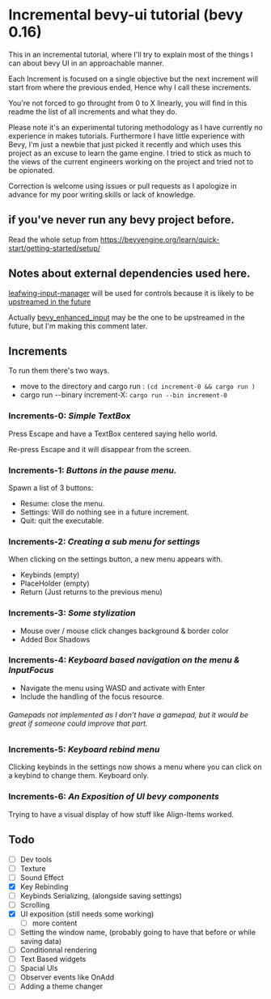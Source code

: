 # Incremental bevy-ui tutorial (bevy 0.16)

This in an incremental tutorial, where I'll try to explain most of the things I can about bevy UI in an approachable manner.

Each Increment is focused on a single objective but the next increment will start from where the previous ended, Hence why I call these increments.

You're not forced to go throught from 0 to X linearly, you will find in this readme the list of all increments and what they do.

Please note it's an experimental tutoring methodology as I have currently no experience in makes tutorials. Furthermore I have little experience with Bevy, I'm just a newbie that just picked it recently and which uses this project as an excuse to learn the game engine. I tried to stick as much to the views of the current engineers working on the project and tried not to be opionated.

Correction is welcome using issues or pull requests as I apologize in advance for my poor writing skills or lack of knowledge.

## if you've never run any bevy project before.

Read the whole setup from https://bevyengine.org/learn/quick-start/getting-started/setup/

## Notes about external dependencies used here.

[leafwing-input-manager](https://github.com/Leafwing-Studios/leafwing-input-manager) will be used for controls because it is likely to be 
[upstreamed in the future](https://github.com/bevyengine/bevy/issues/435#issuecomment-1254026314)

Actually [bevy_enhanced_input](https://github.com/projectharmonia/bevy_enhanced_input) may be the one to be upstreamed in the future, but I'm making this comment later.




## Increments 

To run them there's two ways.
- move to the directory and cargo run : `(cd increment-0 && cargo run )`
- cargo run --binary increment-X: `cargo run --bin increment-0` 


### Increments-0: *Simple TextBox*

Press Escape and have a TextBox centered saying hello world. 

Re-press Escape and it will disappear from the screen.


### Increments-1: *Buttons in the pause menu.*

Spawn a list of 3 buttons:
- Resume: close the menu.
- Settings: Will do nothing see in a future increment.
- Quit: quit the executable.


### Increments-2: *Creating a sub menu for settings*

When clicking on the settings button, a new menu appears with.
- Keybinds (empty)
- PlaceHolder (empty)
- Return (Just returns to the previous menu)


### Increments-3: *Some stylization*
 
- Mouse over / mouse click changes background & border color
- Added Box Shadows


### Increments-4: *Keyboard based navigation on the menu & InputFocus*

- Navigate the menu using WASD and activate with Enter
- Include the handling of the focus resource.

###### Gamepads not implemented as I don't have a gamepad, but it would be great if someone could improve that part.

### Increments-5: *Keyboard rebind menu*

Clicking keybinds in the settings now shows a menu where you can click on a keybind to change them.
Keyboard only.

### Increments-6: *An Exposition of UI bevy components*

Trying to have a visual display of how stuff like Align-Items worked.

## Todo

- [ ] Dev tools
- [ ] Texture
- [ ] Sound Effect
- [x] Key Rebinding
- [ ] Keybinds Serializing, (alongside saving settings)
- [ ] Scrolling
- [x] UI exposition (still needs some working)
    - [ ] more content
- [ ] Setting the window name, (probably going to have that before or while saving data)
- [ ] Conditionnal rendering
- [ ] Text Based widgets
- [ ] Spacial UIs
- [ ] Observer events like OnAdd
- [ ] Adding a theme changer